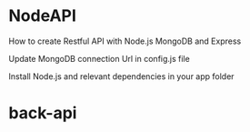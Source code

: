 # NodeAPI
How to create Restful API with Node.js MongoDB and Express

Update MongoDB connection Url in config.js file

Install Node.js and relevant dependencies in your app folder
# back-api
